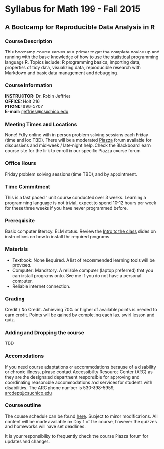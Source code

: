 
# Syllabus for Math 199 - Fall 2015 
## A Bootcamp for Reproducible Data Analysis in R


### Course Description
This bootcamp course serves as a primer to get the complete novice up and running with the basic knowledge of how to use the statistical programming language R. Topics include: R programming basics, importing data, properties of tidy data, visualizing data, reproducible research with Markdown and basic data management and debugging. 

### Course Information
**INSTRUCTOR:** Dr. Robin Jeffries  
**OFFICE:** Holt 216  
**PHONE:** 898-5767  
**E-mail:** rjeffries@csuchico.edu  

### Meeting Times and Locations 
None!
Fully online with in person problem solving sessions each Friday (time and loc TBD). There will be a moderated [Piazza](https://piazza.com/account/login) forum available for discussions and mid-week / late-night help. Check the Blackboard learn course site for the link to enroll in our specific Piazza course forum. 

### Office Hours 
Friday problem solving sessions (time TBD), and by appointment. 

### Time Commitment
This is a fast paced 1 unit course conducted over 3 weeks. Learning a programming language is not trivial, expect to spend 10-12 hours per week for these three weeks if you have never programmed before. 

### Prerequisite
Basic computer literacy. ELM status. 
Review the [Intro to the class]("../lecture_notes/0_2_-_Intro_to_the_class.pdf") slides on instructions on how to install the required programs. 

### Materials

* Textbook: None Required. A list of recommended learning tools will be provided.
* Computer: Mandatory. A reliable computer (laptop preferred) that you can install programs onto. See me if you do not have a personal computer. 
* Reliable internet connection.

### Grading
Credit / No Credit. Achieving 70% or higher of available points is needed to earn credit. Points will be gained by completing each lab, swirl lesson and quiz.  
  
### Adding and Dropping the course
TBD

### Accomodations
If you need course adaptations or accommodations because of a disability or chronic illness, please contact Accessibility Resource Center (ARC) as they are the designated department responsible for approving and coordinating reasonable accommodations and services for students with disabilities. The ARC phone number is 530-898-5959, arcdept@csuchico.edu

### Course outline
The course schedule can be found [here]("/Schedule.pddf"). Subject to minor modifications. All content will be made available on Day 1 of the course, however the quizzes and homeworks will have set deadlines. 

It is your responsibility to frequently check the course Piazza forum for updates and changes. 



